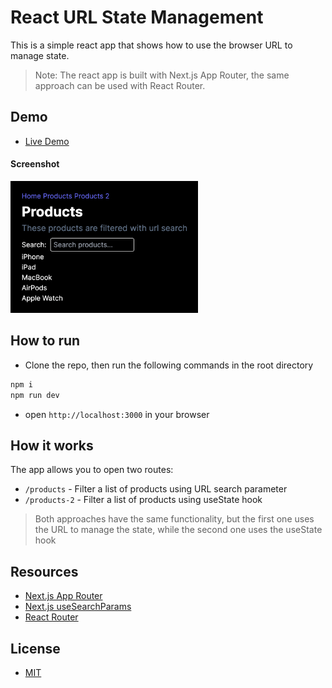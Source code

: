 # React URL State Management

This is a simple react app that shows how to use the browser URL to manage state.

> Note: The react app is built with Next.js App Router, the same approach can be used with React Router.

## Demo

- [Live Demo](https://react-url-state-management.vercel.app)

#### Screenshot

<img src="screenshot.png" alt="screenshot" width="300">

## How to run

- Clone the repo, then run the following commands in the root directory

```bash
npm i
npm run dev
```

- open `http://localhost:3000` in your browser

## How it works

The app allows you to open two routes:

- `/products` - Filter a list of products using URL search parameter
- `/products-2` - Filter a list of products using useState hook

> Both approaches have the same functionality, but the first one uses the URL to manage the state, while the second one uses the useState hook

## Resources

- [Next.js App Router](https://nextjs.org/docs/getting-started/installation)
- [Next.js useSearchParams](https://nextjs.org/docs/app/api-reference/functions/use-search-params)
- [React Router](https://reactrouter.com/en/main)

## License

- [MIT](LICENSE.md)
